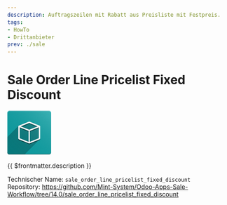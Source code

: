 ```yaml
---
description: Auftragszeilen mit Rabatt aus Preisliste mit Festpreis.
tags:
- HowTo
- Drittanbieter
prev: ./sale
---
```

# Sale Order Line Pricelist Fixed Discount
![icon_oms_box](assets/icon_oms_box.png)

{{ $frontmatter.description }}

Technischer Name: `sale_order_line_pricelist_fixed_discount`\
Repository: <https://github.com/Mint-System/Odoo-Apps-Sale-Workflow/tree/14.0/sale_order_line_pricelist_fixed_discount>
